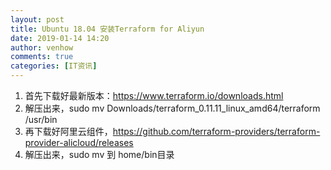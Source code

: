 ```yaml
---
layout: post
title: Ubuntu 18.04 安装Terraform for Aliyun
date: 2019-01-14 14:20
author: venhow
comments: true
categories: [IT资讯]
---
```

<ol>
    <li>首先下载好最新版本：<a href="https://www.terraform.io/downloads.html">https://www.terraform.io/downloads.html</a></li>
    <li>解压出来，sudo mv Downloads/terraform_0.11.11_linux_amd64/terraform /usr/bin</li>
    <li>再下载好阿里云组件，<a href="https://github.com/terraform-providers/terraform-provider-alicloud/releases">https://github.com/terraform-providers/terraform-provider-alicloud/releases</a></li>
    <li>解压出来，sudo mv 到 home/bin目录</li>
</ol>
